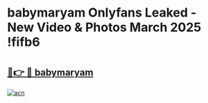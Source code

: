 # babymaryam Onlyfans Leaked - New Video & Photos March 2025 !fifb6

# <h2><a href="https://fyieyp.iuczelnia.edu.pl?title=babymaryam&ref=fifb6">🔗👉 🔴 babymaryam</a></h2>

[![acn](https://github.com/user-attachments/assets/0f9c940e-d8b0-45ae-aac7-cd30a18b3e1c)](https://fyieyp.iuczelnia.edu.pl?title=babymaryam&ref=fifb6)

